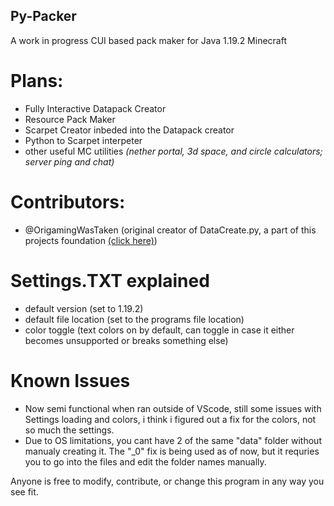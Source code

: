 ## Py-Packer
A work in progress CUI based pack maker for Java 1.19.2 Minecraft

# Plans:
- Fully Interactive Datapack Creator
- Resource Pack Maker
- Scarpet Creator inbeded into the Datapack creator
- Python to Scarpet interpeter
- other useful MC utilities *(nether portal, 3d space, and circle calculators; server ping and chat)*

# Contributors:
- @OrigamingWasTaken (original creator of DataCreate.py, a part of this projects foundation [(click here)](https://github.com/OrigamingWasTaken/DataCreate))

# Settings.TXT explained
- default version (set to 1.19.2)
- default file location (set to the programs file location)
- color toggle (text colors on by default, can toggle in case it either becomes unsupported or breaks something else)

# Known Issues
- Now semi functional when ran outside of VScode, still some issues with Settings loading and colors, i think i figured out a fix for the colors, not so much the settings.
- Due to OS limitations, you cant have 2 of the same "data" folder without manualy creating it. The "_0" fix is being used as of now, but it requries you to go into the files and edit the folder names manually.

Anyone is free to modify, contribute, or change this program in any way you see fit.